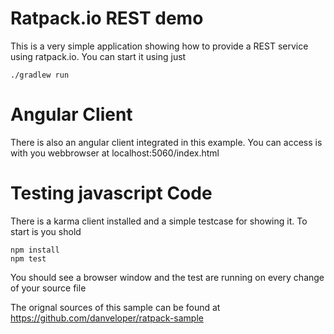 # Ratpack.io REST demo
This is a very simple application showing how to provide a REST service using ratpack.io.
You can start it using just
```
./gradlew run
```

# Angular Client
There is also an angular client integrated in this example. You can access is with you webbrowser
at localhost:5060/index.html

# Testing javascript Code
There is a karma client installed and a simple testcase for showing it. To start is you shold
```
npm install
npm test
```
You should see a browser window and the test are running on every change of your source file

The orignal sources of this sample can be found at
https://github.com/danveloper/ratpack-sample
